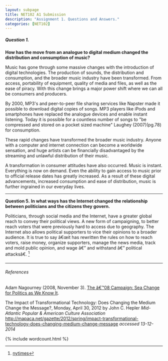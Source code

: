 ```yaml
---
layout: subpage
title: NET102 A1 Submission
description: "Assignment 1. Questions and Answers."
categories: [NET102]
---
```


##### Question 1.
**How has the move from an analogue to digital medium changed the distribution and consumption of music?**

   Music has gone through some massive changes with the introduction of digital technologies. The production of sounds, the distribution and consumption, and the broader music industry have been transformed. From access, portability of equipment, quality of media and files, as well as the ease of piracy. With this change brings a major power shift where we can all be consumers and producers.

   By 2000, MP3's and peer-to-peer file sharing services like Napster made it possible to download digital copies of songs. MP3 players like iPods and smartphones have replaced the analogue devices and enable instant listening. Today it is possible for a countless number of songs to "be compressed and stored on a pocket sized machine" Laughey (2007)(pg.78) for consumption.

   These rapid changes have transformed the broader music industry. Anyone with a computer and internet connection can become a worldwide sensation, and huge artists can be financially disadvantaged by the streaming and unlawful distribution of their music. 

   A transformation in consumer attitudes have also occurred. Music is instant. Everything is now on demand. Even the ability to gain access to music prior to official release dates has greatly increased. As a result of these digital advancements, increased consumption and ease of distribution, music is further ingrained in our everyday lives.


---



**Question 5.**
**In what ways has the Internet changed the relationship between politicians and the citizens they govern.**

Politicians, through social media and the Internet, have a greater global reach to convey their political views. A new form of campaigning, to better reach voters that were previously hard to access due to geography. The Internet also allows political supporters to vice their opinions to a broader audience.  It is true to say â€œit has rewritten the rules on how to reach voters, raise money, organize supporters, manage the news media, track and mold public opinion, and wage â€” and withstand â€” political attacksâ€. [^1]


---

###### References 
Adam Nagourney (2008, November 3). [The â€™08 Campaign: Sea Change for Politics as We Know It](http://www.nytimes.com/2008/11/04/us/politics/04memo.html?_r=3&).

The Impact of Transformational Technology: Does Changing the Medium Change the Message?, Monday, April 30, 2012
by John C. Hepler *Mid-Atlantic Popular &
 American Culture Association* http://mapaca.net/gazette/2012/spring/impact-transformational-technology-does-changing-medium-change-message *accessed 13-12-2014*

[^1]: [nytimes](http://www.nytimes.com/2008/11/04/us/politics/04memo.html?_r=3&)

{% include wordcount.html %}
